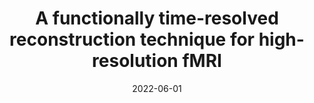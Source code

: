 ---
title: " A functionally time-resolved reconstruction technique for high-resolution fMRI"
project_id: 
date: 2022-06-01
conference_id: "OHBM_2022"
presenters:
   - tyler_morgan
   - yuhui_chai
   - ryesa_mansoor
   - joshua_teves
   - peter_bandettini
summary: "<p>● Sub-millimeter fMRI is a promising method to probe mesoscopic brain responses yet is currently too coarse to sample from individual human columns and layers.</p>

<p>● High-resolution fMRI using EPI readouts and BOLD contrast suffer from spatial distortions and T2* blurring due to long readout trains.</p>

<p>● Here, we build on time resolved methods to incorporate neuroscientific experimental designs into fMRI reconstruction to time-resolved data from a multi-echo, multi-shot gradient echo sequence.</p>

<p>● Our method, <strong>functionally time-resolved fMRI </strong>(fTR), can achieve very high spatial resolution (here, 0.5 mm) with multiple (6) echoes without sacrificing temporal resolution (here, 0.5 s).</p>"
file: /assets/presentations/OHBM2022_morgan_poster.pdf
filename: OHBM2022_morgan_poster.pdf
layout: presentation
---